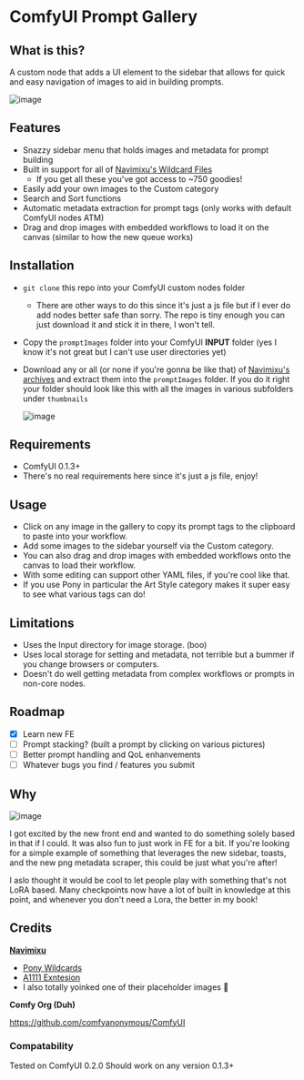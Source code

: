 # ComfyUI Prompt Gallery

## What is this?
A custom node that adds a UI element to the sidebar that allows for quick and easy navigation of images to aid in building prompts.

![image](https://github.com/user-attachments/assets/0f5f2f25-6c4a-4ab5-bae0-4ce4d2b58836)

## Features
- Snazzy sidebar menu that holds images and metadata for prompt building
- Built in support for all of [Navimixu's Wildcard Files](https://civitai.com/models/615967/ponyxl-wildcards-vault)
  - If you get all these you've got access to ~750 goodies!
- Easily add your own images to the Custom category
- Search and Sort functions
- Automatic metadata extraction for prompt tags (only works with default ComfyUI nodes ATM)
- Drag and drop images with embedded workflows to load it on the canvas (similar to how the new queue works)

## Installation
- `git clone` this repo into your ComfyUI custom nodes folder
  - There are other ways to do this since it's just a js file but if I ever do add nodes better safe than sorry. The repo is tiny enough you can just download it and stick it in there, I won't tell.
- Copy the `promptImages` folder into your ComfyUI **INPUT** folder (yes I know it's not great but I can't use user directories yet)
- Download any or all (or none if you're gonna be like that) of [Navimixu's archives](https://civitai.com/models/615967/ponyxl-wildcards-vault) and extract them into the `promptImages` folder. If you do it right your folder should look like this with all the images in various subfolders under `thumbnails`

  ![image](https://github.com/user-attachments/assets/32a77786-0cb1-42c5-83f0-303aa29bd980)

## Requirements
- ComfyUI 0.1.3+
- There's no real requirements here since it's just a js file, enjoy!

## Usage
- Click on any image in the gallery to copy its prompt tags to the clipboard to paste into your workflow.
- Add some images to the sidebar yourself via the Custom category.
- You can also drag and drop images with embedded workflows onto the canvas to load their workflow.
- With some editing can support other YAML files, if you're cool like that.
- If you use Pony in particular the Art Style category makes it super easy to see what various tags can do!

## Limitations
- Uses the Input directory for image storage. (boo)
- Uses local storage for setting and metadata, not terrible but a bummer if you change browsers or computers.
- Doesn't do well getting metadata from complex workflows or prompts in non-core nodes.

## Roadmap
- [x] Learn new FE
- [ ] Prompt stacking? (built a prompt by clicking on various pictures)
- [ ] Better prompt handling and QoL enhanvements
- [ ] Whatever bugs you find / features you submit

## Why
![image](https://media1.tenor.com/m/jGgmfDOxmuMAAAAC/ryan-reynolds-but-why.gif)

I got excited by the new front end and wanted to do something solely based in that if I could. It was also fun to just work in FE for a bit. If you're looking for a simple example of something that leverages the new sidebar, toasts, and the new png metadata scraper, this could be just what you're after!

I aslo thought it would be cool to let people play with something that's not LoRA based. Many checkpoints now have a lot of built in knowledge at this point, and whenever you don't need a Lora, the better in my book!

## Credits
[**Navimixu**](https://civitai.com/user/navimixu)
- [Pony Wildcards](https://civitai.com/models/615967/ponyxl-wildcards-vault)
- [A1111 Exntesion](https://github.com/navimixu/wildcard-gallery/tree/main)
- I also totally yoinked one of their placeholder images 💖

**Comfy Org (Duh)**

https://github.com/comfyanonymous/ComfyUI

### Compatability
Tested on ComfyUI 0.2.0
Should work on any version 0.1.3+
